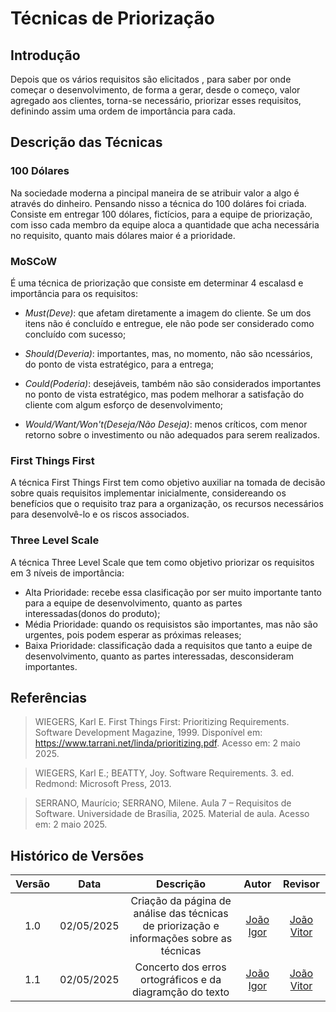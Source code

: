 # Técnicas de Priorização

## Introdução
Depois que os vários requisitos são elicitados , para saber por onde começar o desenvolvimento, de forma a gerar, desde o começo, valor agregado aos clientes, torna-se necessário, priorizar esses requisitos, definindo assim uma ordem de importância para cada.

## Descrição das Técnicas

### 100 Dólares
Na sociedade moderna a pincipal maneira de se atribuir valor a algo é através do dinheiro. Pensando nisso a técnica do 100 doláres foi criada. Consiste em entregar 100 dólares, fictícios, para a equipe de priorização, com isso cada membro da equipe aloca a quantidade que acha necessária no requisito, quanto mais dólares maior é a prioridade.

### MoSCoW
É uma técnica de priorização que consiste em determinar 4 escalasd e importância para os requisitos:
- *Must(Deve)*: que afetam diretamente a imagem do cliente. Se um dos itens não é concluído e entregue, ele não pode ser considerado como concluído com sucesso;

- *Should(Deveria)*: importantes, mas, no momento, não são ncessários, do ponto de vista estratégico, para a entrega;

- *Could(Poderia)*: desejáveis, também não são considerados importantes no ponto de vista estratégico, mas podem melhorar a satisfação do cliente com algum esforço de desenvolvimento;

- *Would/Want/Won't(Deseja/Não Deseja)*: menos críticos, com menor retorno sobre o investimento ou não adequados para serem realizados.

### First Things First
A técnica First Things First tem como objetivo auxiliar na tomada de decisão sobre quais requisitos implementar inicialmente, considereando os benefícios que o requisito traz para a organização, os recursos necessários para desenvolvê-lo e os riscos associados.

### Three Level Scale
A técnica Three Level Scale que tem como objetivo priorizar os requisitos em 3 níveis de importância:
- Alta Prioridade: recebe essa clasificação por ser muito importante tanto para a equipe de desenvolvimento, quanto as partes interessadas(donos do produto);
- Média Prioridade: quando os requisistos são importantes, mas não são urgentes, pois podem esperar as próximas releases;
- Baixa Prioridade: classificação dada a requisitos que tanto a euipe de desenvolvimento, quanto as partes interessadas, desconsideram importantes.

## Referências

> WIEGERS, Karl E. First Things First: Prioritizing Requirements. Software Development Magazine, 1999. Disponível em: https://www.tarrani.net/linda/prioritizing.pdf. Acesso em: 2 maio 2025.

> WIEGERS, Karl E.; BEATTY, Joy. Software Requirements. 3. ed. Redmond: Microsoft Press, 2013.

> SERRANO, Maurício; SERRANO, Milene. Aula 7 – Requisitos de Software. Universidade de Brasília, 2025. Material de aula. Acesso em: 2 maio 2025.

## Histórico de Versões

| Versão | Data | Descrição  | Autor        | Revisor |
| :-----: | :----: | :----------: | :------------: | :--------: |
| 1.0    | 02/05/2025 | Criação da página de análise das técnicas de priorização e informações sobre as técnicas | [João Igor](https://github.com/JoaoPC10)         | [João Vitor](https://github.com/jvopBR)
| 1.1    | 02/05/2025 | Concerto dos erros ortográficos e da diagramção do texto | [João Igor](https://github.com/JoaoPC10)         | [João Vitor](https://github.com/jvopBR)